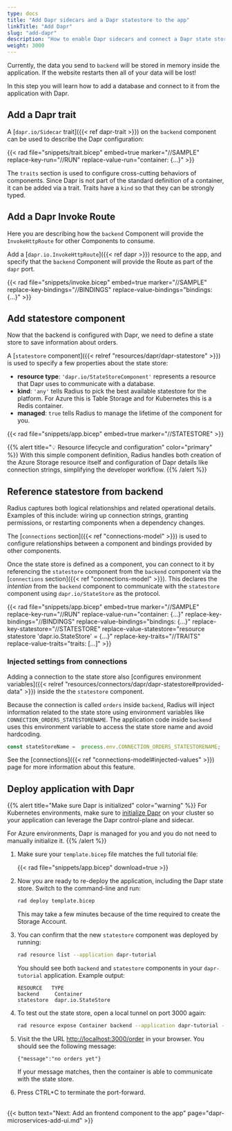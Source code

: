 ```yaml
---
type: docs
title: "Add Dapr sidecars and a Dapr statestore to the app"
linkTitle: "Add Dapr"
slug: "add-dapr"
description: "How to enable Dapr sidecars and connect a Dapr state store to the tutorial application"
weight: 3000
---
```


Currently, the data you send to `backend` will be stored in memory inside the application. If the website restarts then all of your data will be lost!

In this step you will learn how to add a database and connect to it from the application with Dapr.

## Add a Dapr trait

A [`dapr.io/Sidecar` trait]({{< ref dapr-trait >}}) on the `backend` component can be used to describe the Dapr configuration:

{{< rad file="snippets/trait.bicep" embed=true marker="//SAMPLE" replace-key-run="//RUN" replace-value-run="container: {...}" >}}

The `traits` section is used to configure cross-cutting behaviors of components. Since Dapr is not part of the standard definition of a container, it can be added via a trait. Traits have a `kind` so that they can be strongly typed.

## Add a Dapr Invoke Route

Here you are describing how the `backend` Component will provide the `InvokeHttpRoute` for other Components to consume.

Add a [`dapr.io.InvokeHttpRoute`]({{< ref dapr >}}) resource to the app, and specify that the `backend` Component will provide the Route as part of the `dapr` port.

{{< rad file="snippets/invoke.bicep" embed=true marker="//SAMPLE" replace-key-bindings="//BINDINGS" replace-value-bindings="bindings: {...}" >}}

## Add statestore component

Now that the backend is configured with Dapr, we need to define a state store to save information about orders.

A [`statestore` component]({{< relref "resources/dapr/dapr-statestore" >}}) is used to specify a few properties about the state store:

- **resource type**: `'dapr.io/StateStoreComponent'` represents a resource that Dapr uses to communicate with a database.
- **kind**: `'any'` tells Radius to pick the best available statestore for the platform. For Azure this is Table Storage and for Kubernetes this is a Redis container.
- **managed**: `true` tells Radius to manage the lifetime of the component for you. 

{{< rad file="snippets/app.bicep" embed=true marker="//STATESTORE" >}}

{{% alert title="💡 Resource lifecycle and configuration" color="primary" %}}
With this simple component definition, Radius handles both creation of the Azure Storage resource itself and configuration of Dapr details like connection strings, simplifying the developer workflow.
{{% /alert %}}

## Reference statestore from backend

Radius captures both logical relationships and related operational details. Examples of this include: wiring up connection strings, granting permissions, or restarting components when a dependency changes.

The [`connections` section]({{< ref "connections-model" >}}) is used to configure relationships between a component and bindings provided by other components.

Once the state store is defined as a component, you can connect to it by referencing the `statestore` component from the `backend` component via the [`connections` section]({{< ref "connections-model" >}}). This declares the *intention* from the `backend` component to communicate with the `statestore` component using `dapr.io/StateStore` as the protocol.

{{< rad file="snippets/app.bicep" embed=true marker="//SAMPLE" replace-key-run="//RUN" replace-value-run="container: {...}" replace-key-bindings="//BINDINGS" replace-value-bindings="bindings: {...}" replace-key-statestore="//STATESTORE" replace-value-statestore="resource statestore 'dapr.io.StateStore' = {...}" replace-key-traits="//TRAITS" replace-value-traits="traits: [...]" >}}

### Injected settings from connections

Adding a connection to the state store also [configures environment variables]({{< relref "resources/connectors/dapr/dapr-statestore#provided-data" >}}) inside the the `statestore` component.

Because the connection is called `orders` inside `backend`, Radius will inject information related to the state store using environment variables like `CONNECTION_ORDERS_STATESTORENAME`. The application code inside `backend` uses this environment variable to access the state store name and avoid hardcoding.

```js
const stateStoreName =  process.env.CONNECTION_ORDERS_STATESTORENAME;
```

See the [connections]({{< ref "connections-model#injected-values" >}}) page for more information about this feature.

## Deploy application with Dapr

{{% alert title="Make sure Dapr is initialized" color="warning" %}}
For Kubernetes environments, make sure to [initialize Dapr](https://docs.dapr.io/operations/hosting/kubernetes/kubernetes-deploy/) on your cluster so your application can leverage the Dapr control-plane and sidecar.

For Azure environments, Dapr is managed for you and you do not need to manually initialize it.
{{% /alert %}}

1. Make sure your `template.bicep` file matches the full tutorial file:

   {{< rad file="snippets/app.bicep" download=true >}}

1. Now you are ready to re-deploy the application, including the Dapr state store. Switch to the command-line and run:

   ```sh
   rad deploy template.bicep
   ```

   This may take a few minutes because of the time required to create the Storage Account.

1. You can confirm that the new `statestore` component was deployed by running:

   ```sh
   rad resource list --application dapr-tutorial
   ```

   You should see both `backend` and `statestore` components in your `dapr-tutorial` application. Example output:

   ```
   RESOURCE   TYPE
   backend     Container
   statestore  dapr.io.StateStore
   ```

1. To test out the state store, open a local tunnel on port 3000 again:

   ```sh
   rad resource expose Container backend --application dapr-tutorial --port 3000
   ```

1. Visit the the URL [http://localhost:3000/order](http://localhost:3000/order) in your browser. You should see the following message:

   ```
   {"message":"no orders yet"}
   ```

   If your message matches, then the container is able to communicate with the state store.

1. Press CTRL+C to terminate the port-forward.

<br>{{< button text="Next: Add an frontend component to the app" page="dapr-microservices-add-ui.md" >}}
